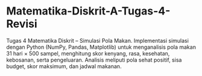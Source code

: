# Matematika-Diskrit-A-Tugas-4-Revisi
Tugas 4 Matematika Diskrit – Simulasi Pola Makan. Implementasi simulasi dengan Python (NumPy, Pandas, Matplotlib) untuk menganalisis pola makan 31 hari × 500 sampel, menghitung skor kenyang, rasa, kesehatan, kebosanan, serta pengeluaran. Analisis meliputi pola sehat positif, sisa budget, skor maksimum, dan jadwal makanan.
